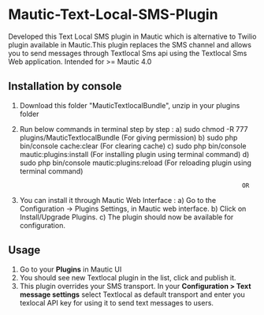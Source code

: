 # Mautic-Text-Local-SMS-Plugin
Developed  this Text Local SMS plugin in Mautic which is alternative to Twilio plugin available in Mautic.This plugin replaces the SMS channel and allows you to send messages through Textlocal Sms api using the Textlocal Sms Web application.
Intended for >= Mautic 4.0

## Installation by console
1. Download this folder "MauticTextlocalBundle", unzip in your plugins folder
2. Run below commands in terminal step by step :
a) sudo chmod -R 777 plugins/MauticTextlocalBundle (For giving permission)
b) sudo php bin/console cache:clear (For clearing cache)
c) sudo php bin/console mautic:plugins:install (For installing plugin using terminal command)
d) sudo php bin/console mautic:plugins:reload (For reloading plugin using terminal command)

	                                                                  OR
									  
2. You can install it through Mautic Web Interface : 
a) Go to the Configuration -> Plugins Settings, in Mautic web interface.
b) Click on Install/Upgrade Plugins.
c) The plugin should now be available for configuration.

## Usage
1. Go to your **Plugins** in Mautic UI
2. You should see new Textlocal plugin in the list, click and publish it.
3. This plugin overrides your SMS transport. In your **Configuration > Text message settings** select Textlocal as default transport and enter you texlocal API key for using it to send text messages to users.

